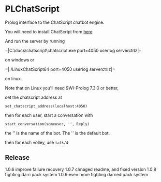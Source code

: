 PLChatScript
============

Prolog interface to the ChatScript chatbot engine.

You will need to install ChatScript from [here](http://chatscript.sourceforge.net/)

And run the server by running

   =|C:\docs\chatscript\chatscript.exe port=4050 userlog serverctrlz|=

on windows or 

   =|./LinuxChatScript64 port=4050 userlog serverctrlz|=

on linux.

Note that on Linux you'll need SWI-Prolog 7.3.0 or better,

set the chatscript address at 

    set_chatscript_address(localhost:4050)

then for each user, start a conversation with

    start_conversation(someuser, '', Reply) 

the '' is the name of the bot. The '' is the default bot.

then for each volley, use `talk/4`

Release
-------

1.0.6   improve failure recovery
1.0.7   chnaged readme, and fixed version
1.0.8   fighting darn pack system
1.0.9 even more fighting darned pack system








